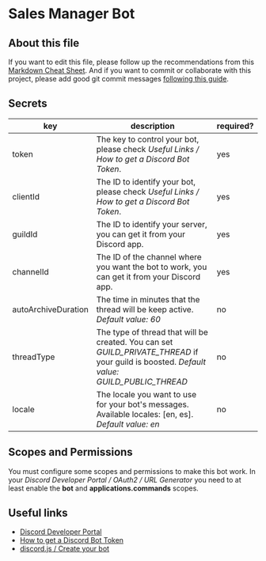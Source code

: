 # Sales Manager Bot

## About this file
If you want to edit this file, please follow up the recommendations from this [Markdown Cheat Sheet](https://www.markdownguide.org/cheat-sheet/). And if you want to commit or collaborate with this project, please add good git commit messages [following this guide](https://www.freecodecamp.org/news/how-to-write-better-git-commit-messages/).

## Secrets
| key | description | required? |
| --- | ----------- | --------- |
| token | The key to control your bot, please check *Useful Links / How to get a Discord Bot Token*. | yes |
| clientId | The ID to identify your bot, please check *Useful Links / How to get a Discord Bot Token*. | yes |
| guildId | The ID to identify your server, you can get it from your Discord app. | yes |
| channelId | The ID of the channel where you want the bot to work, you can get it from your Discord app. | yes |
| autoArchiveDuration | The time in minutes that the thread will be keep active. *Default value: 60* | no |
| threadType | The type of thread that will be created. You can set *GUILD_PRIVATE_THREAD* if your guild is boosted. *Default value: GUILD_PUBLIC_THREAD* | no |
| locale | The locale you want to use for your bot's messages. Available locales: [en, es]. *Default value: en* | no |

## Scopes and Permissions
You must configure some scopes and permissions to make this bot work. In your *Discord Developer Portal / OAuth2 / URL Generator* you need to at least enable the **bot** and **applications.commands** scopes.

## Useful links
* [Discord Developer Portal](https://discord.com/developers/applications)
* [How to get a Discord Bot Token](https://www.writebots.com/discord-bot-token/)
* [discord.js / Create your bot](https://discordjs.guide/creating-your-bot/#creating-configuration-files)
